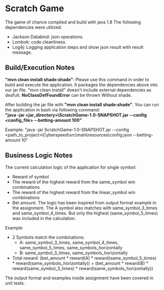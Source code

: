 # Scratch Game
The game of chance compiled and build with java 1.8
The following dependencies were utilized:
  - Jackson Databind: json operations.
  - Lombok: code cleanliness.
  - Log4j: Logging application steps and show json result with result message.

## Build/Execution Notes
**"mvn clean install shade:shade"**: Please use this command in order to build and execute the application. 
It packages the dependencies above into our jar file. 
"mvn clean install" doesn't include external dependencies as deafult. **NoClassDefFoundError** can be thrown Without shade.

After building the jar file with **"mvn clean install shade:shade"**. You can run the application in bash via following command:   
**"java -jar <jar_directory>\ScratchGame-1.0-SNAPSHOT.jar --config <config_file> --betting-amount 100"**

Example: "java -jar ScratchGame-1.0-SNAPSHOT.jar --config <path_to_project>\Cyberspeed\src\main\resources\config.json --betting-amount 10"


## Business Logic Notes
The current calculation logic of the application for single symbol:
  - Reward of symbol
  - The reward of the highest reward from the same_symbol win combinations
  - The reward of the highest reward from the linear_symbol win combinations
  - Bet amount.
The logic has been inspired from output format example in the assignment. The A symbol also matches with same_symbol_3_times and same_symbol_4_times.
But only the highest (same_symbol_5_times) was included in the calculation.

Example
  - 2 Symbols match the combinations:
    - A: same_symbol_3_times, same_symbol_4_times, same_symbol_5_times, same_symbols_horizontally
    - B: same_symbol_3_times, same_symbols_horizontally
  - Total reward: (bet_amount * reward(A) * reward(same_symbol_5_times) * reward(same_symbols_horizontally)) + (bet_amount * reward(B) * reward(same_symbol_3_times) * reward(same_symbols_horizontally))

The output format and examples inside assignment have been covered in unit tests.
